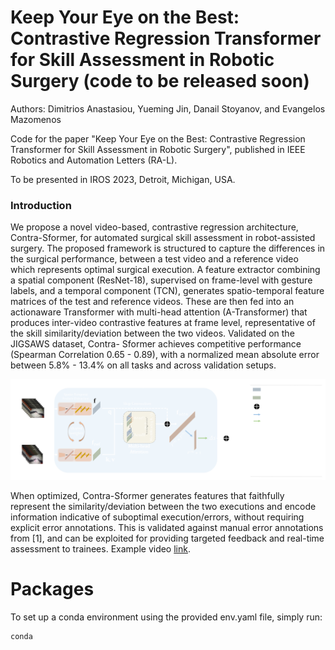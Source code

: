 # Keep Your Eye on the Best: Contrastive Regression Transformer for Skill Assessment in Robotic Surgery (code to be released soon)
Authors: Dimitrios Anastasiou, Yueming Jin, Danail Stoyanov, and Evangelos Mazomenos

Code for the paper "Keep Your Eye on the Best: Contrastive Regression Transformer for Skill Assessment in Robotic Surgery", published in IEEE Robotics and Automation Letters (RA-L).

To be presented in IROS 2023, Detroit, Michigan, USA.

### Introduction
We propose a novel video-based, contrastive
regression architecture, Contra-Sformer, for automated
surgical skill assessment in robot-assisted surgery. The proposed
framework is structured to capture the differences in the
surgical performance, between a test video and a reference video
which represents optimal surgical execution. A feature extractor
combining a spatial component (ResNet-18), supervised on
frame-level with gesture labels, and a temporal component
(TCN), generates spatio-temporal feature matrices of the test
and reference videos. These are then fed into an actionaware
Transformer with multi-head attention (A-Transformer)
that produces inter-video contrastive features at frame level,
representative of the skill similarity/deviation between the two
videos. Validated on the JIGSAWS dataset, Contra-
Sformer achieves competitive performance (Spearman Correlation 0.65 -
0.89), with a normalized mean absolute error between 5.8% -
13.4% on all tasks and across validation setups.

![Contra-Sformer](ContraSformer.png)

When optimized, Contra-Sformer generates features
that faithfully represent the similarity/deviation between the
two executions and encode information indicative of suboptimal
execution/errors, without requiring explicit error annotations.
This is validated against manual error annotations from
[1], and can be exploited for providing targeted feedback and
real-time assessment to trainees. Example video [link](https://liveuclac-my.sharepoint.com/:v:/g/personal/rmapdan_ucl_ac_uk/EQMDTsQqhpBFmnzlMPCEyuwBU8V8-ev6rAgDlh7RG6e9Ng?e=tbDXsz).

# Packages
To set up a conda environment using the provided env.yaml file, simply run:

```
conda
```

